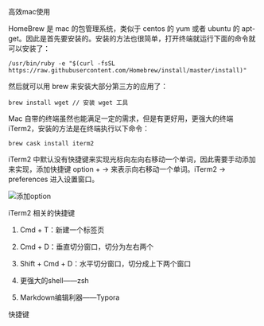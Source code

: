 高效mac使用



HomeBrew 是 mac 的包管理系统，类似于 centos 的 yum 或者 ubuntu 的 apt-get。因此是首先要安装的。安装的方法也很简单，打开终端就运行下面的命令就可以安装了：

```
/usr/bin/ruby -e "$(curl -fsSL https://raw.githubusercontent.com/Homebrew/install/master/install)"
```

然后就可以用 brew 来安装大部分第三方的应用了：

```
brew install wget // 安装 wget 工具
```

Mac 自带的终端虽然也能满足一定的需求，但是有更好用，更强大的终端 iTerm2，安装的方法是在终端执行以下命令：
```
brew cask install iterm2
```

iTerm2 中默认没有快捷键来实现光标向左向右移动一个单词，因此需要手动添加来实现，添加快捷键 option + → 来表示向右移动一个单词。iTerm2 -> preferences 进入设置窗口。

![添加option ]()

iTerm2 相关的快捷键

1. Cmd + T：新建一个标签页
2. Cmd + D：垂直切分窗口，切分为左右两个
2. Shift + Cmd + D：水平切分窗口，切分成上下两个窗口

1. 更强大的shell——zsh

1. Markdown编辑利器——Typora

快捷键